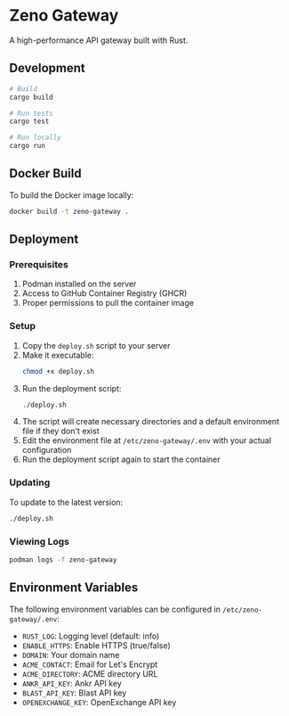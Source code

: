 # Zeno Gateway

A high-performance API gateway built with Rust.

## Development

```bash
# Build
cargo build

# Run tests
cargo test

# Run locally
cargo run
```

## Docker Build

To build the Docker image locally:

```bash
docker build -t zeno-gateway .
```

## Deployment

### Prerequisites

1. Podman installed on the server
2. Access to GitHub Container Registry (GHCR)
3. Proper permissions to pull the container image

### Setup

1. Copy the `deploy.sh` script to your server
2. Make it executable:
   ```bash
   chmod +x deploy.sh
   ```
3. Run the deployment script:
   ```bash
   ./deploy.sh
   ```
4. The script will create necessary directories and a default environment file if they don't exist
5. Edit the environment file at `/etc/zeno-gateway/.env` with your actual configuration
6. Run the deployment script again to start the container

### Updating

To update to the latest version:

```bash
./deploy.sh
```

### Viewing Logs

```bash
podman logs -f zeno-gateway
```

## Environment Variables

The following environment variables can be configured in `/etc/zeno-gateway/.env`:

- `RUST_LOG`: Logging level (default: info)
- `ENABLE_HTTPS`: Enable HTTPS (true/false)
- `DOMAIN`: Your domain name
- `ACME_CONTACT`: Email for Let's Encrypt
- `ACME_DIRECTORY`: ACME directory URL
- `ANKR_API_KEY`: Ankr API key
- `BLAST_API_KEY`: Blast API key
- `OPENEXCHANGE_KEY`: OpenExchange API key